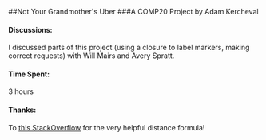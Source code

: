 ##Not Your Grandmother's Uber
###A COMP20 Project by Adam Kercheval

#### Discussions:
I discussed parts of this project (using a closure to label markers, making correct requests) with Will Mairs and Avery Spratt.

#### Time Spent:
3 hours

#### Thanks:
To [this StackOverflow](http://stackoverflow.com/questions/14560999/using-the-haversine-formula-in-javascript)
for the very helpful distance formula!
